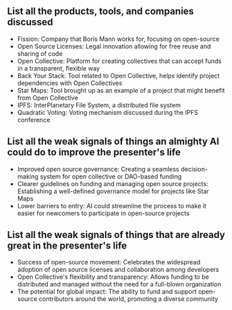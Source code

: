 ## List all the products, tools, and companies discussed
- Fission: Company that Boris Mann works for, focusing on open-source
- Open Source Licenses: Legal innovation allowing for free reuse and sharing of code
- Open Collective: Platform for creating collectives that can accept funds in a transparent, flexible way
- Back Your Stack: Tool related to Open Collective, helps identify project dependencies with Open Collectives
- Star Maps: Tool brought up as an example of a project that might benefit from Open Collective
- IPFS: InterPlanetary File System, a distributed file system
- Quadratic Voting: Voting mechanism discussed during the IPFS conference

## List all the weak signals of things an almighty AI could do to improve the presenter's life
- Improved open source governance: Creating a seamless decision-making system for open collective or DAO-based funding
- Clearer guidelines on funding and managing open source projects: Establishing a well-defined governance model for projects like Star Maps
- Lower barriers to entry: AI could streamline the process to make it easier for newcomers to participate in open-source projects

## List all the weak signals of things that are already great in the presenter's life
- Success of open-source movement: Celebrates the widespread adoption of open source licenses and collaboration among developers
- Open Collective's flexibility and transparency: Allows funding to be distributed and managed without the need for a full-blown organization
- The potential for global impact: The ability to fund and support open-source contributors around the world, promoting a diverse community